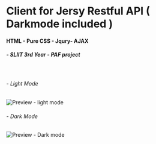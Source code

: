 # Client for Jersy Restful API ( Darkmode included )

  

#### HTML - Pure CSS - Jqury- AJAX

##### - SLIIT 3rd Year - PAF project

&nbsp;

 

###### - Light Mode

  

![Preview - light mode](https://drive.google.com/uc?export=view&id=1kgn5SMQj8vLsIpXbXc3FPt77wnuaCaGk)

  

###### - Dark Mode

  

![Preview - Dark mode](https://drive.google.com/uc?export=view&id=1IWw61P-xcKLFKs4KnWeuS7pGKk2cxWlE)